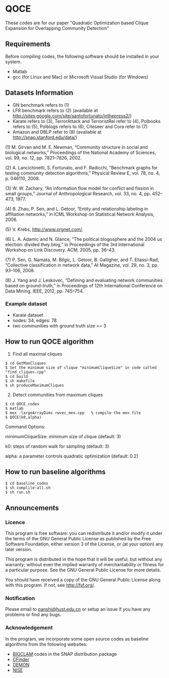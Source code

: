 # QOCE
These codes are for our paper "Quadratic Optimization based Clique Expansion for Overlapping Community Detection"

## Requirements
Before compiling codes, the following software should be installed in your system.
- Matlab
- gcc (for Linux and Mac) or Microsoft Visual Studio (for Windows)

## Datasets Information
- GN benchmark refers to (1)
- LFR benchmark refers to (2) (available at http://sites.google.com/site/santofortunato/inthepress2/)
- Karate refers to (3), TerrorAttack and TerroristRel refer to (4),  Polbooks refers to (5), Polblogs refers to (6), Citeseer and Cora refer to (7)
- Amazon and DBLP refer to (8) (available at http://snap.stanford.edu/data/)

(1) M. Girvan and M. E. Newman, “Community structure in social and biological networks,” Proceedings of the National Academy of Sciences, vol. 99, no. 12, pp. 7821–7826, 2002.

(2) A. Lancichinetti, S. Fortunato, and F. Radicchi, “Benchmark graphs for testing community detection algorithms,” Physical Review E, vol. 78, no. 4, p. 046110, 2008.

(3) W. W. Zachary, “An information flow model for conflict and fission in small groups,” Journal of Anthropological Research, vol. 33, no. 4, pp. 452–473, 1977.

(4) B. Zhao, P. Sen, and L. Getoor, “Entity and relationship labeling in affiliation networks,” in ICML Workshop on Statistical Network Analysis, 2006.

(5) V. Krebs, http://www.orgnet.com/.

(6) L. A. Adamic and N. Glance, “The political blogosphere and the 2004 us election: divided they blog,” in Proceedings of the 3rd International Workshop on Link Discovery. ACM, 2005, pp. 36–43.

(7) P. Sen, G. Namata, M. Bilgic, L. Getoor, B. Galligher, and T. Eliassi-Rad, “Collective classification in network data,” AI Magazine, vol. 29, no. 3, pp. 93–106, 2008.

(8) J. Yang and J. Leskovec, “Defining and evaluating network communities based on ground-truth,” in Proceedings of 12th International Conference on Data Mining. IEEE, 2012, pp. 745–754.

### Example dataset
- Karate dataset
- nodes: 34, edges: 78
- two communities with ground truth size >= 3

## How to run QOCE algorithm
1. Find all maximal cliques
```
$ cd GetMaxCliques
$ Set the minimum size of clique "minimumCliqueSize" in code called "find_cliques.cpp"
$ cd build
$ sh makefile
$ sh produceMaximumCliques
```
2. Detect communities from maximum cliques
```
$ cd QOCE_codes 
$ matlab 
$ mex -largeArrayDims rwvec_mex.cpp   % compile the mex file 
$ QOCE(k0,alpha) 
```
Command Options:

minimumCliqueSize: minimum size of clique (default: 3)

k0: steps of random walk for sampling (default: 3)

alpha: a parameter controls quadratic optimization (default: 0.2)

## How to run baseline algorithms
```
$ cd baseline_codes
$ sh complile-all.sh
$ sh run.sh
```

## Announcements

### Licence
This program is free software: you can redistribute it and/or modify it under the terms of the GNU General Public License as published by the Free Software Foundation, either version 3 of the License, or (at your option) any later version.

This program is distributed in the hope that it will be useful, but without any warranty; without even the implied warranty of merchantability or fitness for a particular purpose. See the GNU General Public License for more details.

You should have received a copy of the GNU General Public License along with this program. If not, see http://fsf.org/.

### Notification
Please email to panshi@hust.edu.cn or setup an issue if you have any problems or find any bugs.

### Acknowledgement
In the program, we incorporate some open source codes as baseline algorithms from the following websites:
- [BIGCLAM](http://snap.stanford.edu/snap/download.html) codes in the SNAP distribution package
- [CFinder](http://hal.elte.hu/cfinder/wiki/?n=Main.Software)
- [DEMON](http://www.michelecoscia.com/?page_id=42)
- [NISE](http://lab.icc.skku.ac.kr/~jjwhang/codes/cikm2013/nise.html)
